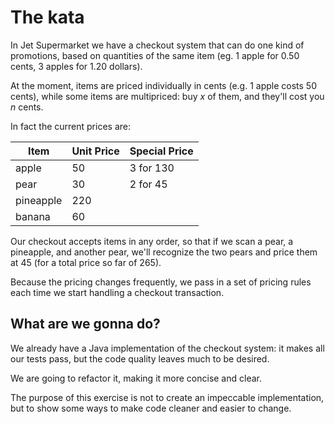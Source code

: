The kata
========
In Jet Supermarket we have a checkout system that can do one kind of promotions,
based on quantities of the same item (eg. 1 apple for 0.50 cents, 3 apples for 1.20 dollars).

At the moment, items are priced individually in cents (e.g. 1 apple costs 50 cents),
while some items are multipriced: buy _x_ of them, and they'll cost you _n_ cents.

In fact the current prices are:

|Item       | Unit Price  | Special Price |   
|-----------|-------------|---------------|
| apple     | 50          | 3 for 130     |   
| pear      | 30          | 2 for 45      |   
| pineapple | 220         |               |   
| banana    | 60          |               |   


Our checkout accepts items in any order, so that if we scan a pear, a pineapple,
and another pear, we'll recognize the two pears and price them at 45
(for a total price so far of 265).

Because the pricing changes frequently, we pass in a set of pricing rules
each time we start handling a checkout transaction.


What are we gonna do?
---------------------
We already have a Java implementation of the checkout system:
it makes all our tests pass,
but the code quality leaves much to be desired.

We are going to refactor it, making it more concise and clear.

The purpose of this exercise is not to create an impeccable implementation,
but to show some ways to make code cleaner and easier to change.
